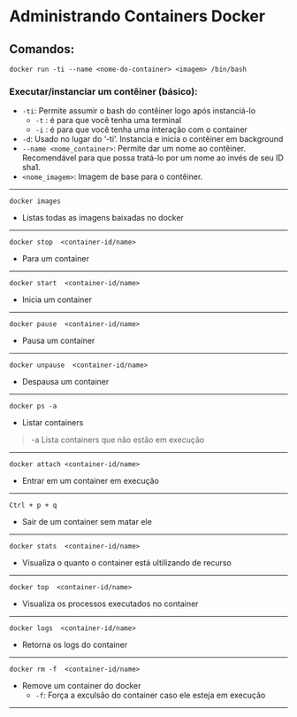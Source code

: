 # Administrando Containers Docker

## Comandos:

```docker run -ti --name <nome-do-container> <imagem> /bin/bash```

### Executar/instanciar um contêiner (básico):

* ```-ti```: Permite assumir o bash do contêiner logo após instanciá-lo
    * ```-t``` : é para que você tenha uma terminal
    * ```-i``` : é para que você tenha uma interação com o container
* ```-d```: Usado no lugar do ‘-ti’. Instancia e inicia o contêiner em background
* ```--name <nome_container>```: Permite dar um nome ao contêiner. Recomendável para que possa tratá-lo por um nome ao invés de seu ID sha1.
* ```<nome_imagem>```: Imagem de base para o contêiner.

---

```docker images ```

* Listas todas as imagens baixadas no docker
---

```docker stop  <container-id/name>```

* Para um container

---

```docker start  <container-id/name>```

* Inicia um container

---

```docker pause  <container-id/name>```

* Pausa um container

---

```docker unpause  <container-id/name>```

* Despausa um container

---

```docker ps -a ```
* Listar containers
> -a Lista containers que não estão em execução

---

```docker attach <container-id/name> ```
* Entrar em um container em execução

---

```Ctrl + p + q ```
* Sair de um container sem matar ele

---

```docker stats  <container-id/name>```

* Visualiza o quanto o container está ultilizando de recurso

---

```docker top  <container-id/name>```

* Visualiza os processos executados no container

---

```docker logs  <container-id/name>```

* Retorna os logs do container

---

```docker rm -f  <container-id/name>```

* Remove um container do docker
    * ```-f```: Força a exculsão do container caso ele esteja em execução

---
